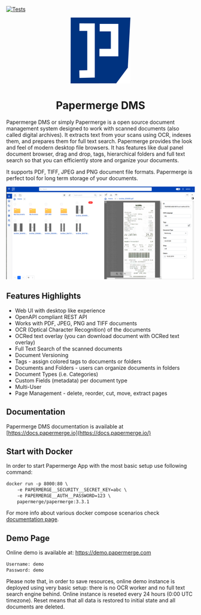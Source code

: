 [![Tests](https://github.com/papermerge/papermerge-core/actions/workflows/tests.yml/badge.svg)](https://github.com/papermerge/papermerge-core/actions/workflows/tests.yml)


<p align="center">
<img src="./artwork/logo-w160px.png" />
</p>
<h1 align="center">Papermerge DMS</h1>

Papermerge DMS or simply Papermerge is a open source document management system
designed to work with scanned documents (also called digital archives). It
extracts text from your scans using OCR, indexes
them, and prepares them for full text search. Papermerge provides the look and feel
of modern desktop file browsers. It has features like dual panel document
browser, drag and drop, tags, hierarchical folders and full text search so that
you can efficiently store and organize your documents.

It supports PDF, TIFF, JPEG and PNG document file formats.
Papermerge is perfect tool for long term storage of your documents.

<p align="center">
<img src="./artwork/papermerge3-3.png" />
</p>

## Features Highlights

* Web UI with desktop like experience
* OpenAPI compliant REST API
* Works with PDF, JPEG, PNG and TIFF documents
* OCR (Optical Character Recognition) of the documents
* OCRed text overlay (you can download document with OCRed text overlay)
* Full Text Search of the scanned documents
* Document Versioning
* Tags - assign colored tags to documents or folders
* Documents and Folders - users can organize documents in folders
* Document Types (i.e. Categories)
* Custom Fields (metadata) per document type
* Multi-User
* Page Management - delete, reorder, cut, move, extract pages

## Documentation

Papermerge DMS documentation is available at [https://docs.papermerge.io](https://docs.papermerge.io/)

## Start with Docker

In order to start Papermerge App with the most basic setup use following command:

    docker run -p 8000:80 \
        -e PAPERMERGE__SECURITY__SECRET_KEY=abc \
        -e PAPERMERGE__AUTH__PASSWORD=123 \
        papermerge/papermerge:3.3.1

For more info about various docker compose scenarios check [documentation page](https://docs.papermerge.io/3.3/setup/docker-compose/).


## Demo Page

Online demo is available at: https://demo.papermerge.com

```
Username: demo
Password: demo
```

Please note that, in order to save resources, online demo instance is deployed
using very basic setup: there is no OCR worker and no full text search engine
behind. Online instance is reseted every 24 hours (0:00 UTC timezone). Reset
means that all data is restored to initial state and all documents are deleted.

